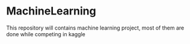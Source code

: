# MachineLearning
This repository will contains machine learning project, most of them are done while competing in kaggle

